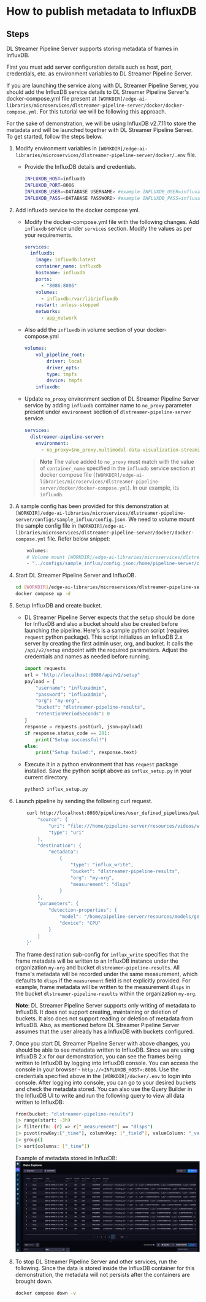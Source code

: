 # How to publish metadata to InfluxDB

## Steps

DL Streamer Pipeline Server supports storing metadata of frames in InfluxDB.

First you must add server configuration details such as host, port, credentials, etc. as environment variables to DL Streamer Pipeline Server. 

If you are launching the service along with DL Streamer Pipeline Server, you should add the InfluxDB service details to DL Streamer Pipeline Server's docker-compose.yml file present at `[WORKDIR]/edge-ai-libraries/microservices/dlstreamer-pipeline-server/docker/docker-compose.yml`. For this tutorial we will be following this approach.


For the sake of demonstration, we will be using InfluxDB v2.7.11 to store the metadata and will be launched together with DL Streamer Pipeline Server. To get started, follow the steps below.

1. Modify environment variables in `[WORKDIR]/edge-ai-libraries/microservices/dlstreamer-pipeline-server/docker/.env` file.
    - Provide the InfluxDB details and credentials.

        ```sh
        INFLUXDB_HOST=influxdb
        INFLUXDB_PORT=8086
        INFLUXDB_USER=<DATABASE USERNAME> #example INFLUXDB_USER=influxadmin
        INFLUXDB_PASS=<DATABASE PASSWORD> #example INFLUXDB_PASS=influxadmin
        ```

2. Add influxdb service to the docker compose yml.
    - Modify the docker-compose.yml file with the following changes. Add `influxdb` service under `services` section. Modify the values as per your requirements.

        ```yaml
        services:
          influxdb:
            image: influxdb:latest
            container_name: influxdb
            hostname: influxdb
            ports:
              - "8086:8086"
            volumes:
              - influxdb:/var/lib/influxdb
            restart: unless-stopped
            networks:
              - app_network
        ```
    - Also add the `influxdb` in volume section of your docker-compose.yml

        ```yaml
        volumes:
            vol_pipeline_root:
                driver: local
                driver_opts:
                type: tmpfs
                device: tmpfs
            influxdb:
        ```

    - Update `no_proxy` environment section of DL Streamer Pipeline Server service by adding `influxdb` container name to `no_proxy` parameter present under `environment` section of `dlstreamer-pipeline-server` service.
        ```yaml
        services:
          dlstreamer-pipeline-server:
            environment:
              - no_proxy=$no_proxy,multimodal-data-visualization-streaming,${RTSP_CAMERA_IP},${OTEL_COLLECTOR_HOST},${S3_STORAGE_HOST},${INFLUXDB_HOST},influxdb
        ```
        
        > **Note** The value added to `no_proxy` must match with the value of `container_name` specified in the `influxdb` service section at docker compose file (`[WORKDIR]/edge-ai-libraries/microservices/dlstreamer-pipeline-server/docker/docker-compose.yml`). In our example, its `influxdb`.

 3. A sample config has been provided for this demonstration at `[WORKDIR]/edge-ai-libraries/microservices/dlstreamer-pipeline-server/configs/sample_influx/config.json`. We need to volume mount the sample config file in `[WORKDIR]/edge-ai-libraries/microservices/dlstreamer-pipeline-server/docker/docker-compose.yml` file. Refer below snippet:

    ```sh
        volumes:
        # Volume mount [WORKDIR]/edge-ai-libraries/microservices/dlstreamer-pipeline-server/configs/sample_influx/config.json to config file that DL Streamer Pipeline Server container loads.
        - "../configs/sample_influx/config.json:/home/pipeline-server/config.json"
    ```

4. Start DL Streamer Pipeline Server and InfluxDB.
    ```sh
    cd [WORKDIR]/edge-ai-libraries/microservices/dlstreamer-pipeline-server/docker
    docker compose up -d
    ```
5. Setup InfluxDB and create bucket.
    - DL Streamer Pipeline Server expects that the setup should be done for InfluxDB and also a bucket should also be created before launching the pipeline. 
    Here's is a sample python script (requires `request` python package). This script initializes an InfluxDB 2.x server by creating the first admin user, org, and bucket. It calls the `/api/v2/setup` endpoint with the required parameters. Adjust the credentials and names as needed before running.
        ```python
        import requests
        url = "http://localhost:8086/api/v2/setup"
        payload = {
            "username": "influxadmin",
            "password": "influxadmin",
            "org": "my-org",
            "bucket": "dlstreamer-pipeline-results",
            "retentionPeriodSeconds": 0
        }
        response = requests.post(url, json=payload)
        if response.status_code == 201:
            print("Setup successful!")
        else:
            print("Setup failed:", response.text)
        ```
    - Execute it in a python environment that has `request` package installed. Save the python script above as `influx_setup.py` in your current directory.
        ```sh
        python3 influx_setup.py
        ```
6. Launch pipeline by sending the following curl request.
    ``` sh
        curl http://localhost:8080/pipelines/user_defined_pipelines/pallet_defect_detection -X POST -H 'Content-Type: application/json' -d '{
            "source": {
                "uri": "file:///home/pipeline-server/resources/videos/warehouse.avi",
                "type": "uri"
            },
            "destination": {
                "metadata":
                    {
                        "type": "influx_write",
                        "bucket": "dlstreamer-pipeline-results",
                        "org": "my-org",
                        "measurement": "dlsps"
                    }
            },
            "parameters": {
                "detection-properties": {
                    "model": "/home/pipeline-server/resources/models/geti/pallet_defect_detection/deployment/Detection/model/model.xml",
                    "device": "CPU"
                }
            }
        }'
    ```
    The frame destination sub-config for `influx_write` specifies that the frame metadata will be written to an InfluxDB instance under the organization `my-org` and bucket `dlstreamer-pipeline-results`. All frame's metadata will be recorded under the same measurement, which defaults to `dlsps` if the `measurement` field is not explicitly provided. For example, frame metadata will be written to the measurement `dlsps` in the bucket `dlstreamer-pipeline-results` within the organization `my-org`.
    
    **Note**: DL Streamer Pipeline Server supports only writing of metadata to InfluxDB. It does not support creating, maintaining or deletion of buckets. It also does not support reading or deletion of metadata from InfluxDB. Also, as mentioned before DL Streamer Pipeline Server assumes that the user already has a InfluxDB with buckets configured.

7. Once you start DL Streamer Pipeline Server with above changes, you should be able to see metadata written to InfluxDB. Since we are using InfluxDB 2.x for our demonstration, you can see the frames being written to InfluxDB by logging into InfluxDB console. You can access the console in your browser - `http://<INFLUXDB_HOST>:8086`. Use the credentials specified above in the `[WORKDIR]/docker/.env` to login into console. After logging into console, you can go to your desired buckets and check the metadata stored.
    You can also use the Query Builder in the InfluxDB UI to write and run the following query to view all data written to InfluxDB:
    ```sh
    from(bucket: "dlstreamer-pipeline-results")
    |> range(start: -3h)
    |> filter(fn: (r) => r["_measurement"] == "dlsps")
    |> pivot(rowKey:["_time"], columnKey: ["_field"], valueColumn: "_value")
    |> group()
    |> sort(columns: ["_time"])
    ```
    Example of metadata stored in InfluxDB:
    ![Metadata stored in InfluxDB](./images/influx_metadata.png)
    
8. To stop DL Streamer Pipeline Server and other services, run the following. Since the data is stored inside the InfluxDB container for this demonstration, the metadata will not persists after the containers are brought down.
    ```sh
    docker compose down -v
    ```